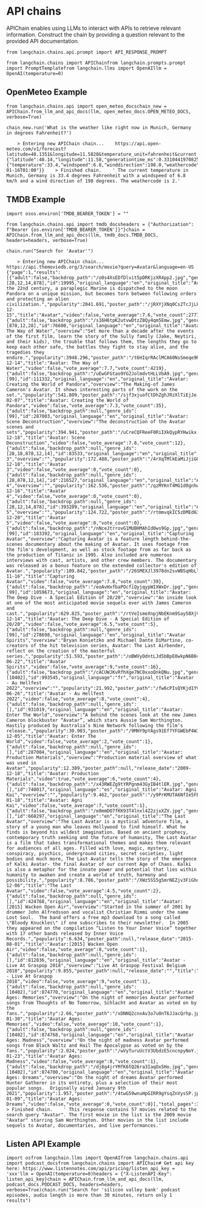API chains
==========

APIChain enables using LLMs to interact with APIs to retrieve relevant information. Construct the chain by providing a question relevant to the provided API documentation.

    from langchain.chains.api.prompt import API_RESPONSE_PROMPT

    from langchain.chains import APIChainfrom langchain.prompts.prompt import PromptTemplatefrom langchain.llms import OpenAIllm = OpenAI(temperature=0)

OpenMeteo Example[](#openmeteo-example "Direct link to OpenMeteo Example")
---------------------------------------------------------------------------

    from langchain.chains.api import open_meteo_docschain_new = APIChain.from_llm_and_api_docs(llm, open_meteo_docs.OPEN_METEO_DOCS, verbose=True)

    chain_new.run('What is the weather like right now in Munich, Germany in degrees Fahrenheit?')

        > Entering new APIChain chain...    https://api.open-meteo.com/v1/forecast?latitude=48.1351&longitude=11.5820&temperature_unit=fahrenheit&current_weather=true    {"latitude":48.14,"longitude":11.58,"generationtime_ms":0.33104419708251953,"utc_offset_seconds":0,"timezone":"GMT","timezone_abbreviation":"GMT","elevation":521.0,"current_weather":{"temperature":33.4,"windspeed":6.8,"winddirection":198.0,"weathercode":2,"time":"2023-01-16T01:00"}}    > Finished chain.    ' The current temperature in Munich, Germany is 33.4 degrees Fahrenheit with a windspeed of 6.8 km/h and a wind direction of 198 degrees. The weathercode is 2.'

TMDB Example[](#tmdb-example "Direct link to TMDB Example")
------------------------------------------------------------

    import osos.environ['TMDB_BEARER_TOKEN'] = ""

    from langchain.chains.api import tmdb_docsheaders = {"Authorization": f"Bearer {os.environ['TMDB_BEARER_TOKEN']}"}chain = APIChain.from_llm_and_api_docs(llm, tmdb_docs.TMDB_DOCS, headers=headers, verbose=True)

    chain.run("Search for 'Avatar'")

        > Entering new APIChain chain...     https://api.themoviedb.org/3/search/movie?query=Avatar&language=en-US    {"page":1,"results":[{"adult":false,"backdrop_path":"/o0s4XsEDfDlvit5pDRKjzXR4pp2.jpg","genre_ids":[28,12,14,878],"id":19995,"original_language":"en","original_title":"Avatar","overview":"In the 22nd century, a paraplegic Marine is dispatched to the moon Pandora on a unique mission, but becomes torn between following orders and protecting an alien civilization.","popularity":2041.691,"poster_path":"/jRXYjXNq0Cs2TcJjLkki24MLp7u.jpg","release_date":"2009-12-15","title":"Avatar","video":false,"vote_average":7.6,"vote_count":27777},{"adult":false,"backdrop_path":"/s16H6tpK2utvwDtzZ8Qy4qm5Emw.jpg","genre_ids":[878,12,28],"id":76600,"original_language":"en","original_title":"Avatar: The Way of Water","overview":"Set more than a decade after the events of the first film, learn the story of the Sully family (Jake, Neytiri, and their kids), the trouble that follows them, the lengths they go to keep each other safe, the battles they fight to stay alive, and the tragedies they endure.","popularity":3948.296,"poster_path":"/t6HIqrRAclMCA60NsSmeqe9RmNV.jpg","release_date":"2022-12-14","title":"Avatar: The Way of Water","video":false,"vote_average":7.7,"vote_count":4219},{"adult":false,"backdrop_path":"/uEwGFGtao9YG2JolmdvtHLLVbA9.jpg","genre_ids":[99],"id":111332,"original_language":"en","original_title":"Avatar: Creating the World of Pandora","overview":"The Making-of James Cameron's Avatar. It shows interesting parts of the work on the set.","popularity":541.809,"poster_path":"/sjf3xjuofCtDhZghJRzXlTiEjJe.jpg","release_date":"2010-02-07","title":"Avatar: Creating the World of Pandora","video":false,"vote_average":7.3,"vote_count":35},{"adult":false,"backdrop_path":null,"genre_ids":[99],"id":287003,"original_language":"en","original_title":"Avatar: Scene Deconstruction","overview":"The deconstruction of the Avatar scenes and sets","popularity":394.941,"poster_path":"/uCreCQFReeF0RiIXkQypRYHwikx.jpg","release_date":"2009-12-18","title":"Avatar: Scene Deconstruction","video":false,"vote_average":7.8,"vote_count":12},{"adult":false,"backdrop_path":null,"genre_ids":[28,18,878,12,14],"id":83533,"original_language":"en","original_title":"Avatar 3","overview":"","popularity":172.488,"poster_path":"/4rXqTMlkEaMiJjiG0Z2BX6F6Dkm.jpg","release_date":"2024-12-18","title":"Avatar 3","video":false,"vote_average":0,"vote_count":0},{"adult":false,"backdrop_path":null,"genre_ids":[28,878,12,14],"id":216527,"original_language":"en","original_title":"Avatar 4","overview":"","popularity":162.536,"poster_path":"/qzMYKnT4MG1d0gnhwytr4cKhUvS.jpg","release_date":"2026-12-16","title":"Avatar 4","video":false,"vote_average":0,"vote_count":0},{"adult":false,"backdrop_path":null,"genre_ids":[28,12,14,878],"id":393209,"original_language":"en","original_title":"Avatar 5","overview":"","popularity":124.722,"poster_path":"/rtmmvqkIC5zDMEd638Es2woxbz8.jpg","release_date":"2028-12-20","title":"Avatar 5","video":false,"vote_average":0,"vote_count":0},{"adult":false,"backdrop_path":"/nNceJtrrovG1MUBHMAhId0ws9Gp.jpg","genre_ids":[99],"id":183392,"original_language":"en","original_title":"Capturing Avatar","overview":"Capturing Avatar is a feature length behind-the-scenes documentary about the making of Avatar. It uses footage from the film's development, as well as stock footage from as far back as the production of Titanic in 1995. Also included are numerous interviews with cast, artists, and other crew members. The documentary was released as a bonus feature on the extended collector's edition of Avatar.","popularity":109.842,"poster_path":"/26SMEXJl3978dn2svWBSqHbLl5U.jpg","release_date":"2010-11-16","title":"Capturing Avatar","video":false,"vote_average":7.8,"vote_count":39},{"adult":false,"backdrop_path":"/eoAvHxfbaPOcfiQyjqypWIXWxDr.jpg","genre_ids":[99],"id":1059673,"original_language":"en","original_title":"Avatar: The Deep Dive - A Special Edition of 20/20","overview":"An inside look at one of the most anticipated movie sequels ever with James Cameron and cast.","popularity":629.825,"poster_path":"/rtVeIsmeXnpjNbEKnm9Say58XjV.jpg","release_date":"2022-12-14","title":"Avatar: The Deep Dive - A Special Edition of 20/20","video":false,"vote_average":6.5,"vote_count":5},{"adult":false,"backdrop_path":null,"genre_ids":[99],"id":278698,"original_language":"en","original_title":"Avatar Spirits","overview":"Bryan Konietzko and Michael Dante DiMartino, co-creators of the hit television series, Avatar: The Last Airbender, reflect on the creation of the masterful series.","popularity":51.593,"poster_path":"/oBWVyOdntLJd5bBpE0wkpN6B6vy.jpg","release_date":"2010-06-22","title":"Avatar Spirits","video":false,"vote_average":9,"vote_count":16},{"adult":false,"backdrop_path":"/cACUWJKvRfhXge7NC0xxoQnkQNu.jpg","genre_ids":[10402],"id":993545,"original_language":"fr","original_title":"Avatar - Au Hellfest 2022","overview":"","popularity":21.992,"poster_path":"/fw6cPIsQYKjd1YVQanG2vLc5HGo.jpg","release_date":"2022-06-26","title":"Avatar - Au Hellfest 2022","video":false,"vote_average":8,"vote_count":4},{"adult":false,"backdrop_path":null,"genre_ids":[],"id":931019,"original_language":"en","original_title":"Avatar: Enter The World","overview":"A behind the scenes look at the new James Cameron blockbuster “Avatar”, which stars Aussie Sam Worthington. Hastily produced by Australia’s Nine Network following the film’s release.","popularity":30.903,"poster_path":"/9MHY9pYAgs91Ef7YFGWEbP4WJqC.jpg","release_date":"2009-12-05","title":"Avatar: Enter The World","video":false,"vote_average":2,"vote_count":1},{"adult":false,"backdrop_path":null,"genre_ids":[],"id":287004,"original_language":"en","original_title":"Avatar: Production Materials","overview":"Production material overview of what was used in Avatar","popularity":12.389,"poster_path":null,"release_date":"2009-12-18","title":"Avatar: Production Materials","video":true,"vote_average":6,"vote_count":4},{"adult":false,"backdrop_path":"/x43RWEZg9tYRPgnm43GyIB4tlER.jpg","genre_ids":[],"id":740017,"original_language":"es","original_title":"Avatar: Agni Kai","overview":"","popularity":9.462,"poster_path":"/y9PrKMUTA6NfIe5FE92tdwOQ2sH.jpg","release_date":"2020-01-18","title":"Avatar: Agni Kai","video":false,"vote_average":7,"vote_count":1},{"adult":false,"backdrop_path":"/e8mmDO7fKK93T4lnxl4Z2zjxXZV.jpg","genre_ids":[],"id":668297,"original_language":"en","original_title":"The Last Avatar","overview":"The Last Avatar is a mystical adventure film, a story of a young man who leaves Hollywood to find himself. What he finds is beyond his wildest imagination. Based on ancient prophecy, contemporary truth seeking and the future of humanity, The Last Avatar is a film that takes transformational themes and makes them relevant for audiences of all ages. Filled with love, magic, mystery, conspiracy, psychics, underground cities, secret societies, light bodies and much more, The Last Avatar tells the story of the emergence of Kalki Avatar- the final Avatar of our current Age of Chaos. Kalki is also a metaphor for the innate power and potential that lies within humanity to awaken and create a world of truth, harmony and possibility.","popularity":8.786,"poster_path":"/XWz5SS5g5mrNEZjv3FiGhqCMOQ.jpg","release_date":"2014-12-06","title":"The Last Avatar","video":false,"vote_average":4.5,"vote_count":2},{"adult":false,"backdrop_path":null,"genre_ids":[],"id":424768,"original_language":"en","original_title":"Avatar:[2015] Wacken Open Air","overview":"Started in the summer of 2001 by drummer John Alfredsson and vocalist Christian Rimmi under the name Lost Soul.  The band offers a free mp3 download to a song called \"Bloody Knuckles\" if one subscribes to their newsletter.  In 2005 they appeared on the compilation “Listen to Your Inner Voice” together with 17 other bands released by Inner Voice Records.","popularity":6.634,"poster_path":null,"release_date":"2015-08-01","title":"Avatar:[2015] Wacken Open Air","video":false,"vote_average":8,"vote_count":1},{"adult":false,"backdrop_path":null,"genre_ids":[],"id":812836,"original_language":"en","original_title":"Avatar - Live At Graspop 2018","overview":"Live At Graspop Festival Belgium 2018","popularity":9.855,"poster_path":null,"release_date":"","title":"Avatar - Live At Graspop 2018","video":false,"vote_average":9,"vote_count":1},{"adult":false,"backdrop_path":null,"genre_ids":[10402],"id":874770,"original_language":"en","original_title":"Avatar Ages: Memories","overview":"On the night of memories Avatar performed songs from Thoughts of No Tomorrow, Schlacht and Avatar as voted on by the fans.","popularity":2.66,"poster_path":"/xDNNQ2cnxAv3o7u0nT6JJacQrhp.jpg","release_date":"2021-01-30","title":"Avatar Ages: Memories","video":false,"vote_average":10,"vote_count":1},{"adult":false,"backdrop_path":null,"genre_ids":[10402],"id":874768,"original_language":"en","original_title":"Avatar Ages: Madness","overview":"On the night of madness Avatar performed songs from Black Waltz and Hail The Apocalypse as voted on by the fans.","popularity":2.024,"poster_path":"/wVyTuruUctV3UbdzE5cncnpyNoY.jpg","release_date":"2021-01-23","title":"Avatar Ages: Madness","video":false,"vote_average":8,"vote_count":1},{"adult":false,"backdrop_path":"/dj8g4jrYMfK6tQ26ra3IaqOx5Ho.jpg","genre_ids":[10402],"id":874700,"original_language":"en","original_title":"Avatar Ages: Dreams","overview":"On the night of dreams Avatar performed Hunter Gatherer in its entirety, plus a selection of their most popular songs.  Originally aired January 9th 2021","popularity":1.957,"poster_path":"/4twG59wnuHpGIRR9gYsqZnVysSP.jpg","release_date":"2021-01-09","title":"Avatar Ages: Dreams","video":false,"vote_average":0,"vote_count":0}],"total_pages":3,"total_results":57}    > Finished chain.    ' This response contains 57 movies related to the search query "Avatar". The first movie in the list is the 2009 movie "Avatar" starring Sam Worthington. Other movies in the list include sequels to Avatar, documentaries, and live performances.'

Listen API Example[](#listen-api-example "Direct link to Listen API Example")
------------------------------------------------------------------------------

    import osfrom langchain.llms import OpenAIfrom langchain.chains.api import podcast_docsfrom langchain.chains import APIChain# Get api key here: https://www.listennotes.com/api/pricing/listen_api_key = 'xxx'llm = OpenAI(temperature=0)headers = {"X-ListenAPI-Key": listen_api_key}chain = APIChain.from_llm_and_api_docs(llm, podcast_docs.PODCAST_DOCS, headers=headers, verbose=True)chain.run("Search for 'silicon valley bank' podcast episodes, audio length is more than 30 minutes, return only 1 results")